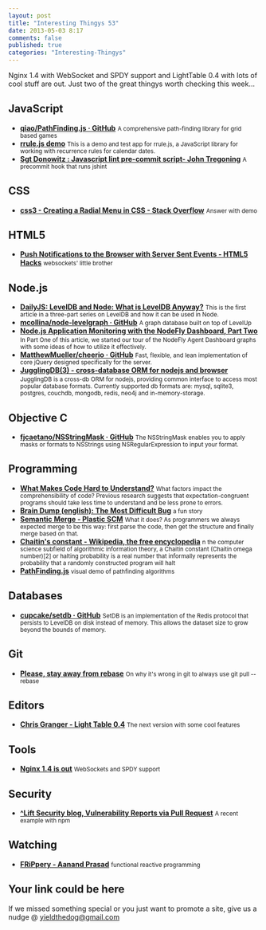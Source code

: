 ```yaml
--- 
layout: post 
title: "Interesting Thingys 53" 
date: 2013-05-03 8:17 
comments: false 
published: true 
categories: "Interesting-Thingys" 
--- 
```

Nginx 1.4 with WebSocket and SPDY support and LightTable 0.4 with lots of cool stuff are out. Just two of the great thingys worth checking this week…

<!-- More -->

## JavaScript

- **[qiao/PathFinding.js · GitHub](https://github.com/qiao/PathFinding.js)**
    <small>A comprehensive path-finding library for grid based games</small>
- **[rrule.js demo](http://jkbr.github.io/rrule/)**
    <small>This is a demo and test app for rrule.js, a JavaScript library for working with recurrence rules for calendar dates.</small>
- **[Sgt Donowitz : Javascript lint pre-commit script- John Tregoning](http://jt.io/2013/git-pre-commit-js-lint-script/)**
    <small>A precommit hook that runs jshint</small>
 
## CSS

- **[css3 - Creating a Radial Menu in CSS - Stack Overflow](http://stackoverflow.com/questions/13132864/creating-a-radial-menu-in-css/13137862#13137862)**
    <small>Answer with demo</small>
 
## HTML5

- **[Push Notifications to the Browser with Server Sent Events - HTML5 Hacks](http://html5hacks.com/blog/2013/04/21/push-notifications-to-the-browser-with-server-sent-events/)**
    <small>websockets' little brother</small>
 
## Node.js

- **[DailyJS: LevelDB and Node: What is LevelDB Anyway?](http://dailyjs.com/2013/04/19/leveldb-and-node-1/)**
    <small>This is the first article in a three-part series on LevelDB and how it can be used in Node.</small>
- **[mcollina/node-levelgraph · GitHub](https://github.com/mcollina/node-levelgraph)**
    <small>A graph database built on top of LevelUp</small>
- **[Node.js Application Monitoring with the NodeFly Dashboard, Part Two](http://blog.nodefly.com/post/48961128824/node-js-application-monitoring-with-the-nodefly)**
    <small>In Part One of this article, we started our tour of the NodeFly Agent Dashboard graphs with some ideas of how to utilize it effectively. </small>
- **[MatthewMueller/cheerio · GitHub](https://github.com/MatthewMueller/cheerio)**
    <small>Fast, flexible, and lean implementation of core jQuery designed specifically for the server.</small>
- **[JugglingDB(3) - cross-database ORM for nodejs and browser](http://jugglingdb.co/)**
    <small>JugglingDB is a cross-db ORM for nodejs, providing common interface to access most popular database formats. Currently supported db formats are: mysql, sqlite3, postgres, couchdb, mongodb, redis, neo4j and in-memory-storage.</small>
 
## Objective C

- **[fjcaetano/NSStringMask · GitHub](https://github.com/fjcaetano/NSStringMask)**
    <small>The NSStringMask enables you to apply masks or formats to NSStrings using NSRegularExpression to input your format. </small>
 
## Programming

- **[What Makes Code Hard to Understand?](http://arxiv.org/abs/1304.5257)**
    <small>What factors impact the comprehensibility of code? Previous research suggests that expectation-congruent programs should take less time to understand and be less prone to errors.</small>
- **[Brain Dump (english): The Most Difficult Bug](http://en.ricbit.com/2012/06/most-difficult-bug.html)**
    <small>a fun story</small>
- **[Semantic Merge - Plastic SCM](http://www.semanticmerge.com/)**
    <small>What it does? As programmers we always expected merge to be this way: first parse the code, then get the structure and finally merge based on that.</small>
- **[Chaitin's constant - Wikipedia, the free encyclopedia](http://en.wikipedia.org/wiki/Chaitin's_constant)**
    <small>n the computer science subfield of algorithmic information theory, a Chaitin constant (Chaitin omega number)[2] or halting probability is a real number that informally represents the probability that a randomly constructed program will halt</small>
- **[PathFinding.js](http://qiao.github.io/PathFinding.js/visual/)**
    <small>visual demo of pathfinding algorithms</small>
 
## Databases

- **[cupcake/setdb · GitHub](https://github.com/cupcake/setdb)**
    <small>SetDB is an implementation of the Redis protocol that persists to LevelDB on disk instead of memory. This allows the dataset size to grow beyond the bounds of memory.</small>
 
## Git

- **[Please, stay away from rebase](http://geekblog.oneandoneis2.org/index.php/2013/04/30/please-stay-away-from-rebase)**
    <small>On why it's wrong in git to always use git pull --rebase </small>
 
## Editors

- **[Chris Granger - Light Table 0.4](http://www.chris-granger.com/2013/04/28/light-table-040/)**
    <small>The next version with some cool features</small>
 
## Tools

- **[Nginx 1.4 is out](http://nginx.org/en/CHANGES-1.4)**
    <small>WebSockets and SPDY support</small>
 
## Security

- **[^Lift Security blog, Vulnerability Reports via Pull Request](http://blog.liftsecurity.io/post/42882005324/vulnerability-reports-via-pull-request-a-recent)**
    <small>A recent example with npm</small>
 
## Watching

- **[FRiPpery - Aanand Prasad](http://aanandprasad.com/talks/frippery/)**
    <small>functional reactive programming</small>
 
## Your link could be here

If we missed something special or you just want to promote a site, give us a nudge @ <a href='&#109;&#97;&#105;&#108;t&#111;&#58;%7&#57;&#105;eld&#116;%68%65do%67&#64;gmail&#37;2&#69;c&#37;6&#70;m'>y&#105;eldt&#104;&#101;dog&#64;&#103;mail&#46;&#99;&#111;m</a>
